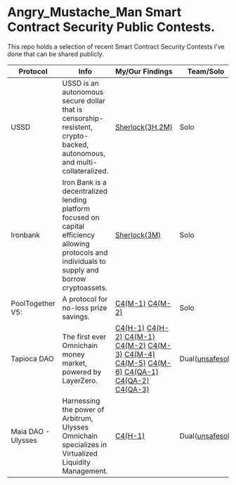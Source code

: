 # Angry_Mustache_Man Smart Contract Security Public Contests.
This repo holds a selection of recent Smart Contract Security Contests I've done that can be shared publicly.

| Protocol                                   | Info | My/Our Findings|Team/Solo |              
|--------------------------------------------| ---- |-----------------------------------------------|-----------------|
|USSD                                        |USSD is an autonomous secure dollar that is censorship-resistent, crypto-backed, autonomous, and multi-collateralized.|[Sherlock(3H,2M)](https://github.com/sherlock-audit/2023-05-USSD-judging/issues?q=label%3AReward+angry+is%3Aclosed) | Solo |   
|Ironbank                                    |Iron Bank is a decentralized lending platform focused on capital efficiency allowing protocols and individuals to supply and borrow cryptoassets.|[Sherlock(3M)](https://github.com/sherlock-audit/2023-05-ironbank-judging/issues?q=label%3AReward+angry+is%3Aclosed) | Solo |
|PoolTogether V5:                            |A protocol for no-loss prize savings.|[C4(M-1)](https://github.com/code-423n4/2023-08-pooltogether-findings/issues/163) [C4(M-2)](https://github.com/code-423n4/2023-08-pooltogether-findings/issues/85) | Solo |
|Tapioca DAO                                 |The first ever Omnichain money market, powered by LayerZero. |[C4(H-1)](https://github.com/code-423n4/2023-07-tapioca-findings/issues/1355) [C4(H-2)](https://github.com/code-423n4/2023-07-tapioca-findings/issues/1356) [C4(M-1)](https://github.com/code-423n4/2023-07-tapioca-findings/issues/1349) [C4(M-2)](https://github.com/code-423n4/2023-07-tapioca-findings/issues/1357) [C4(M-3)](https://github.com/code-423n4/2023-07-tapioca-findings/issues/1435) [C4(M-4)](https://github.com/code-423n4/2023-07-tapioca-findings/issues/1427) [C4(M-5)](https://github.com/code-423n4/2023-07-tapioca-findings/issues/1352) [C4(M-6)](https://github.com/code-423n4/2023-07-tapioca-findings/issues/1467) [C4(QA-1)](https://github.com/code-423n4/2023-07-tapioca-findings/issues/1422) [C4(QA-2)](https://github.com/code-423n4/2023-07-tapioca-findings/issues/1476) [C4(QA-3)](https://github.com/code-423n4/2023-07-tapioca-findings/issues/1345)  | Dual([unsafesol](https://code4rena.com/@unsafesol)) |
|Maia DAO - Ulysses                          |Harnessing the power of Arbitrum, Ulysses Omnichain specializes in Virtualized Liquidity Management. | [C4(H-1)](https://github.com/code-423n4/2023-09-maia-findings/issues/730) | Dual([unsafesol](https://code4rena.com/@unsafesol))
